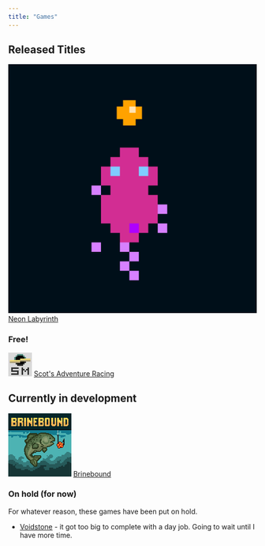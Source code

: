 ```yaml
---
title: "Games"
---
```


## Released Titles
<span><img class="game_tile" src="/assets/img/neon_labyrinth_icon.png" alt="Neon Labyrinth Icon"> [Neon Labyrinth](/games/neon_labyrinth)</span>

### Free!
<span><img class="game_tile" src="/assets/img/sar_icon.png" alt="Scot's Adventure Racing Icon"> [Scot's Adventure Racing](/games/scots_adventure_racing)</span>

## Currently in development
<span><img class="game_tile" src="/assets/img/bb_icon.png" alt="Brinebound Icon"> [Brinebound](/games/brinebound)</span>

### On hold (for now)
For whatever reason, these games have been put on hold.

* [Voidstone](/games/voidstone/voidstone) - it got too big to complete with a day job. Going to wait until I have more time.
